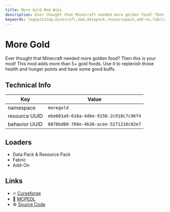 ```yaml
---
title: More Gold Mod Wiki
description: Ever thought that Minecraft needed more golden food? Then this is your mod! This mod adds more than 5+ gold foods. Use it to replenish those health and hunger points and have some good buffs.
keywords: legopitstop,minecraft,mod,datapack,resourcepack,add-on,fabricmc,moregold,more gold
---
```


# More Gold

Ever thought that Minecraft needed more golden food? Then this is your mod! This mod adds more than 5+ gold foods. Use it to replenish those health and hunger points and have some good buffs.

## Technical Info

| Key           | Value                                  |
| ------------- | -------------------------------------- |
| namespace     | `moregold`                             |
| resource UUID | `ebe601a9-616a-4d6e-9150-2c918c7c96f4` |
| behavior UUID | `8878bd80-768e-4b36-acee-5271216c02e7` |

## Loaders

- Data Pack & Resource Pack
- Fabric
- Add-On

## Links

- :fire: [Curseforge](https://www.curseforge.com/minecraft-bedrock/addons/more-gold)
- :wrench: [MCPEDL](https://mcpedl.com/more-gold/)
- :gear: [Source Code](https://github.com/legopitstop/Addons)

